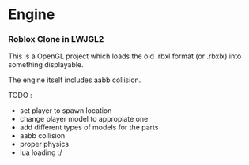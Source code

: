 # Engine
### Roblox Clone in LWJGL2

This is a OpenGL project which loads the old .rbxl format (or .rbxlx) into something displayable.

The engine itself includes aabb collision.

TODO : 
- set player to spawn location
- change player model to appropiate one
- add different types of models for the parts
- aabb collision
- proper physics
- lua loading :/
